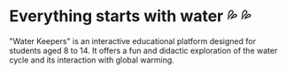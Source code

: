 # Everything starts with water 💦 💦 
"Water Keepers" is an interactive educational platform designed for students aged 8 to 14. It offers a fun and didactic exploration of the water cycle and its interaction with global warming.
